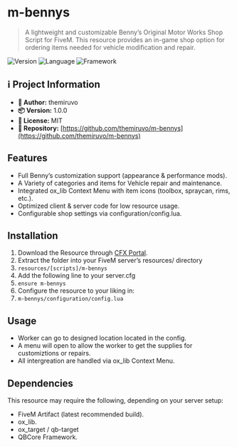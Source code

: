 # m-bennys

> A lightweight and customizable Benny’s Original Motor Works Shop Script for FiveM.
This resource provides an in-game shop option for ordering items needed for vehicle modification and repair.

![Version](https://img.shields.io/badge/version-1.0.0-blue) ![Language](https://img.shields.io/badge/language-Lua-yellow) ![Framework](https://img.shields.io/badge/framework-QBCore-orange)

## ℹ️ Project Information

- **👤 Author:** themiruvo
- **📦 Version:** 1.0.0
- **📄 License:** MIT
- **📂 Repository:** [https://github.com/themiruvo/m-bennys](https://github.com/themiruvo/m-bennys)

## Features

- Full Benny’s customization support (appearance & performance mods).
- A Variety of categories and items for Vehicle repair and maintenance.
- Integrated ox_lib Context Menu with item icons (toolbox, spraycan, rims, etc.).
- Optimized client & server code for low resource usage.
- Configurable shop settings via configuration/config.lua.

## Installation

1. Download the Resource through [CFX Portal](https://portal.cfx.re/assets/granted-assets).
2. Extract the folder into your FiveM server’s resources/ directory
3. `resources/[scripts]/m-bennys`
4. Add the following line to your server.cfg
5. `ensure m-bennys`
6. Configure the resource to your liking in:
7. `m-bennys/configuration/config.lua`

## Usage

- Worker can go to designed location located in the config.
- A menu will open to allow the worker to get the supplies for customiztions or repairs.
- All intergreation are handled via ox_lib Context Menu.

## Dependencies

This resource may require the following, depending on your server setup:
- FiveM Artifact (latest recommended build).
- ox_lib.
- ox_target / qb-target
- QBCore Framework.

